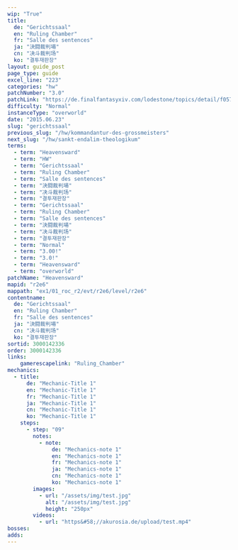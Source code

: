 ```yaml
---
wip: "True"
title:
  de: "Gerichtssaal"
  en: "Ruling Chamber"
  fr: "Salle des sentences"
  ja: "決闘裁判場"
  cn: "决斗裁判场"
  ko: "결투재판장"
layout: guide_post
page_type: guide
excel_line: "223"
categories: "hw"
patchNumber: "3.0"
patchLink: "https://de.finalfantasyxiv.com/lodestone/topics/detail/f0575b82a639492e5a70e34d823d77bddcb7f686"
difficulty: "Normal"
instanceType: "overworld"
date: "2015.06.23"
slug: "gerichtssaal"
previous_slug: "/hw/kommandantur-des-grossmeisters"
next_slug: "/hw/sankt-endalim-theologikum"
terms:
  - term: "Heavensward"
  - term: "HW"
  - term: "Gerichtssaal"
  - term: "Ruling Chamber"
  - term: "Salle des sentences"
  - term: "決闘裁判場"
  - term: "决斗裁判场"
  - term: "결투재판장"
  - term: "Gerichtssaal"
  - term: "Ruling Chamber"
  - term: "Salle des sentences"
  - term: "決闘裁判場"
  - term: "决斗裁判场"
  - term: "결투재판장"
  - term: "Normal"
  - term: "3.00!"
  - term: "3.0!"
  - term: "Heavensward"
  - term: "overworld"
patchName: "Heavensward"
mapid: "r2e6"
mappath: "ex1/01_roc_r2/evt/r2e6/level/r2e6"
contentname:
  de: "Gerichtssaal"
  en: "Ruling Chamber"
  fr: "Salle des sentences"
  ja: "決闘裁判場"
  cn: "决斗裁判场"
  ko: "결투재판장"
sortid: 3000142336
order: 3000142336
links:
    gamerescapelink: "Ruling_Chamber"
mechanics:
  - title:
      de: "Mechanic-Title 1"
      en: "Mechanic-Title 1"
      fr: "Mechanic-Title 1"
      ja: "Mechanic-Title 1"
      cn: "Mechanic-Title 1"
      ko: "Mechanic-Title 1"
    steps:
      - step: "09"
        notes:
          - note:
              de: "Mechanics-note 1"
              en: "Mechanics-note 1"
              fr: "Mechanics-note 1"
              ja: "Mechanics-note 1"
              cn: "Mechanics-note 1"
              ko: "Mechanics-note 1"
        images:
          - url: "/assets/img/test.jpg"
            alt: "/assets/img/test.jpg"
            height: "250px"
        videos:
          - url: "https&#58;//akurosia.de/upload/test.mp4"
bosses:
adds:
---
```

